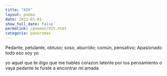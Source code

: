 ```yaml
---
title: "XIV"
layout: poema
date: 2021-01-01
show_full_date: false
permalink: /poemas/XIV.html
categoria: panoramas
---
```

Pedante, petulante, obtuso;
soso, aburrido; común,
pensativo; Apasionado
todo eso soy yo

yo aquel que te digo que me hables
corazon latente por tus pensamiento
o vaya pedante te fuiste a encontrar mi amada
